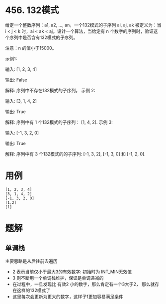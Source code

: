 # 456. 132模式
给定一个整数序列：a1, a2, ..., an，一个132模式的子序列 ai, aj, ak 被定义为：当 i < j < k 时，ai < ak < aj。设计一个算法，当给定有 n 个数字的序列时，验证这个序列中是否含有132模式的子序列。

注意：n 的值小于15000。

示例1:

输入: [1, 2, 3, 4]

输出: False

解释: 序列中不存在132模式的子序列。
示例 2:

输入: [3, 1, 4, 2]

输出: True

解释: 序列中有 1 个132模式的子序列： [1, 4, 2].
示例 3:

输入: [-1, 3, 2, 0]

输出: True

解释: 序列中有 3 个132模式的的子序列: [-1, 3, 2], [-1, 3, 0] 和 [-1, 2, 0].

# 用例
```
[1, 2, 3, 4]
[3, 1, 4, 2]
[-1, 3, 2, 0]
[1,2]
[1]
```

# 题解

## 单调栈

主要思路是从后往前去遍历

- 2 表示当前仅小于最大3的有效数字: 初始时为 INT_MIN无效值
- 3 则不断用一个单调栈维护，保证是单调递减的
- 在过程中，一旦发现比 有效2 小的数字，那么肯定有一个3大于2， 那么就存在这样的132模式了
- 这里每次会更新为更大的数字，这样子1更加容易满足条件
